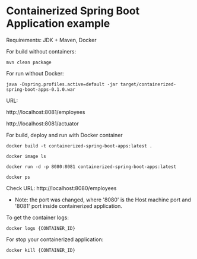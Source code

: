 # Containerized Spring Boot Application example

Requirements: JDK + Maven, Docker


For build without containers:

```
mvn clean package
```

For run without Docker:

```
java -Dspring.profiles.active=default -jar target/containerized-spring-boot-apps-0.1.0.war
```

URL:

http://localhost:8081/employees

http://localhost:8081/actuator


For build, deploy and run with Docker container

```
docker build -t containerized-spring-boot-apps:latest .
```
```
docker image ls
```
```
docker run -d -p 8080:8081 containerized-spring-boot-apps:latest
```
```
docker ps
```

Check URL: http://localhost:8080/employees

 * Note: the port was changed, where '8080' is the Host machine port and '8081' port inside containerized application.

To get the container logs:
```
docker logs {CONTAINER_ID}
```

For stop your containerized application:
```
docker kill {CONTAINER_ID}
```
